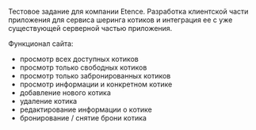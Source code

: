 Тестовое задание для компании Etence.
Разработка клиентской части приложения для сервиса шеринга котиков и интеграция ее с уже существующей серверной частью приложения.

Функционал сайта:
- просмотр всех доступных котиков
- просмотр только свободных котиков
- просмотр только забронированных котиков
- просмотр информации и конкретном котике
- добавление нового котика
- удаление котика
- редактирование информации о котике
- бронирование / снятие брони котика
